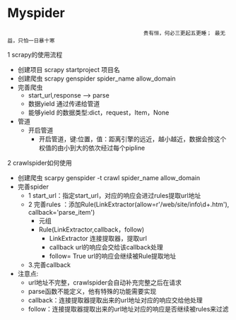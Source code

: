 # Myspider
                                               贵有恒，何必三更起五更睡； 最无益，只怕一日暴十寒

1 scrapy的使用流程
- 创建项目 scrapy startproject 项目名
- 创建爬虫 scrapy genspider spider_name allow_domain
- 完善爬虫
  - start_url,response --> parse
  - 数据yield 通过传递给管道
  - 能够yield 的数据类型:dict，request，Item，None
- 管道
  - 开启管道
    - 开启管道，键:位置，值：距离引擎的远近，越小越近，数据会按这个权值的由小到大的依次经过每个pipline
 
 
2 crawlspider如何使用
- 创建爬虫 scarpy genspider -t crawl spider_name allow_domain
- 完善spider
   - 1 start_url：指定start_url，对应的响应会进过rules提取url地址
   - 2 完善rules ：添加Rule(LinkExtractor(allow=r'/web/site/info\d+.htm'), callback='parse_item')
     - 元组
     - Rule(LinkExtractor,callback，follow)
        - LinkExtractor 连接提取器，提取url
        - callback url的响应会交给该callback处理
        - follow= True url的响应会继续被Rule提取地址
  - 3.完善callback
- 注意点:
  - url地址不完整，crawlspider会自动补充完整之后在请求
  - parse函数不能定义，他有特殊的功能需要实现
  - callback：连接提取器提取出来的url地址对应的响应交给他处理
  - follow：连接提取器提取出来的url地址对应的响应是否继续被rules来过滤
